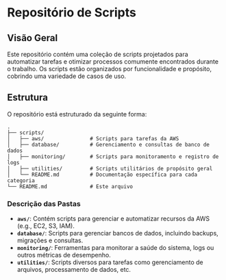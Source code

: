 # Repositório de Scripts

## Visão Geral
Este repositório contém uma coleção de scripts projetados para automatizar tarefas e otimizar processos comumente encontrados durante o trabalho. Os scripts estão organizados por funcionalidade e propósito, cobrindo uma variedade de casos de uso.

## Estrutura
O repositório está estruturado da seguinte forma:

```
.
├── scripts/
│   ├── aws/               # Scripts para tarefas da AWS
│   ├── database/          # Gerenciamento e consultas de banco de dados
│   ├── monitoring/        # Scripts para monitoramento e registro de logs
│   ├── utilities/         # Scripts utilitários de propósito geral
│   └── README.md          # Documentação específica para cada categoria
└── README.md              # Este arquivo
```

### Descrição das Pastas
- **`aws/`**: Contém scripts para gerenciar e automatizar recursos da AWS (e.g., EC2, S3, IAM).
- **`database/`**: Scripts para gerenciar bancos de dados, incluindo backups, migrações e consultas.
- **`monitoring/`**: Ferramentas para monitorar a saúde do sistema, logs ou outros métricas de desempenho.
- **`utilities/`**: Scripts diversos para tarefas como gerenciamento de arquivos, processamento de dados, etc.
